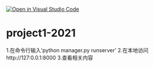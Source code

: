 [![Open in Visual Studio Code](https://classroom.github.com/assets/open-in-vscode-c66648af7eb3fe8bc4f294546bfd86ef473780cde1dea487d3c4ff354943c9ae.svg)](https://classroom.github.com/online_ide?assignment_repo_id=7587217&assignment_repo_type=AssignmentRepo)
# project1-2021
1.在命令行输入'python manager.py runserver'
2.在本地访问http://127:0.0.1:8000
3.查看相关内容
